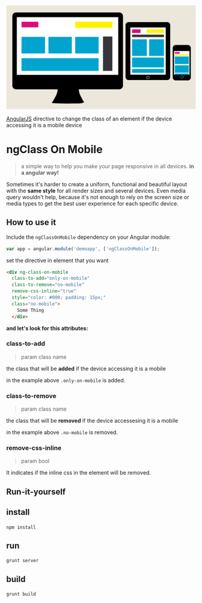 ![header](https://github.com/jhogoforbroke/ng-class-on-mobile/blob/master/examples/ngclass-img-responsive-ilustrator.png)

[AngularJS](http://angularjs.org/) directive to change the class of an element if the device accessing it is a mobile device

# ngClass On Mobile 
> a simple way to help you make your page responsive in all devices. **in a angular way!**


Sometimes it's harder to create a uniform, functional and beautiful layout with the **same style** for all render sizes and several devices. Even media query wouldn't help, because it's not enough to rely on the screen size or media types to get the best user experience for each specific device.


## How to use it

Include the `ngClassOnMobile` dependency on your Angular module:
```javascript
var app = angular.module('demoapp', ['ngClassOnMobile']);
```

set the directive in element that you want
```html
<div ng-class-on-mobile
  class-to-add="only-on-mobile"
  class-to-remove="no-mobile"
  remove-css-inline="true"
  style="color: #000; padding: 15px;"
  class="no-mobile">
    Some Thing
  </div>
```

**and let's look for this attributes:**

### class-to-add
> param class name

the class that will be **added** if the device accessing it is a mobile

in the example above ```.only-on-mobile``` is added.


### class-to-remove
> param class name


the class that will be **removed** if the device accessesing it is a mobile

in the example above ```.no-mobile``` is removed.


### remove-css-inline
> param bool

It indicates if the inline css in the element will be removed.

## Run-it-yourself

install
----------
```npm install```

run
-----
```grunt server```

build
-----
```grunt build```
